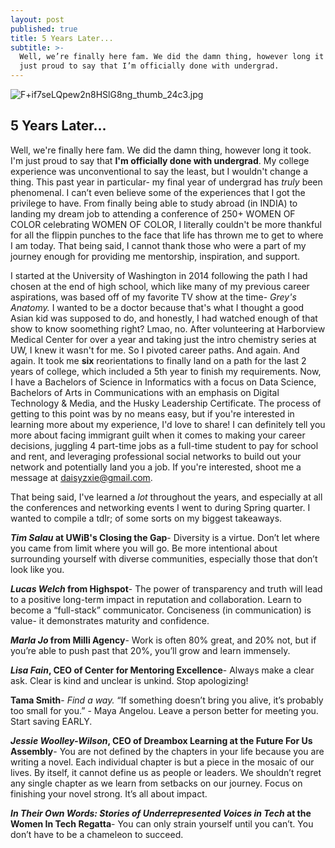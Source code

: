```yaml
---
layout: post
published: true
title: 5 Years Later...
subtitle: >-
  Well, we’re finally here fam. We did the damn thing, however long it took. I’m
  just proud to say that I’m officially done with undergrad.
---
```

![F+if7seLQpew2n8HSlG8ng_thumb_24c3.jpg]({{site.baseurl}}/img/F+if7seLQpew2n8HSlG8ng_thumb_24c3.jpg)

## 5 Years Later...

Well, we're finally here fam. We did the damn thing, however long it took. I'm just proud to say that **I'm officially done with undergrad**. My college experience was unconventional to say the least, but I wouldn't change a thing. This past year in particular- my final year of undergrad has _truly_ been phenomenal. I can’t even believe some of the experiences that I got the privilege to have. From finally being able to study abroad (in INDIA) to landing my dream job to attending a conference of 250+ WOMEN OF COLOR celebrating WOMEN OF COLOR, I literally couldn't be more thankful for all the flippin punches to the face that life has thrown me to get to where I am today. That being said, I cannot thank those who were a part of my journey enough for providing me mentorship, inspiration, and support. 


I started at the University of Washington in 2014 following the path I had chosen at the end of high school, which like many of my previous career aspirations, was based off of my favorite TV show at the time- _Grey's Anatomy._ I wanted to be a doctor because that's what I thought a good Asian kid was supposed to do, and honestly, I had watched enough of that show to know soomething right? Lmao, no. After volunteering at Harborview Medical Center for over a year and taking just the intro chemistry series at UW, I knew it wasn't for me. So I pivoted career paths. And again. And again. It took me **six** reorientations to finally land on a path for the last 2 years of college, which included a 5th year to finish my requirements. Now, I have a Bachelors of Science in Informatics with a focus on Data Science, Bachelors of Arts in Communications with an emphasis on Digital Technology & Media, and the Husky Leadership Certificate. The process of getting to this point was by no means easy, but if you're interested in learning more about my experience, I'd love to share! I can definitely tell you more about facing immigrant guilt when it comes to making your career decisions, juggling 4 part-time jobs as a full-time student to pay for school and rent, and leveraging professional social networks to build out your network and potentially land you a job. If you're interested, shoot me a message at daisyzxie@gmail.com.

That being said, I've learned a _lot_ throughout the years, and especially at all the conferences and networking events I went to during Spring quarter. I wanted to compile a tdlr; of some sorts on my biggest takeaways.

**_Tim Salau_ at UWiB's Closing the Gap**-
Diversity is a virtue. Don’t let where you came from limit where you will go. Be more intentional about surrounding yourself with diverse communities, especially those that don’t look like you.

**_Lucas Welch_ from Highspot**-
The power of transparency and truth will lead to a positive long-term impact in reputation and collaboration.
Learn to become a “full-stack” communicator. Conciseness (in communication) is value- it demonstrates maturity and confidence.

**_Marla Jo_ from Milli Agency**-
Work is often 80% great, and 20% not, but if you’re able to push past that 20%, you’ll grow and learn immensely.

**_Lisa Fain_, CEO of Center for Mentoring Excellence**-
Always make a clear ask. Clear is kind and unclear is unkind. Stop apologizing!

**Tama Smith**-
_Find a way._ “If something doesn’t bring you alive, it’s probably too small for you.” - Maya Angelou.
Leave a person better for meeting you. Start saving EARLY.

**_Jessie Woolley-Wilson_, CEO of Dreambox Learning at the Future For Us Assembly**-
You are not defined by the chapters in your life because you are writing a novel. Each individual chapter is but a piece in the mosaic of our lives. By itself, it cannot define us as people or leaders. We shouldn’t regret any single chapter as we learn from setbacks on our journey. Focus on finishing your novel strong. It’s all about impact.


**_In Their Own Words: Stories of Underrepresented Voices in Tech_ at the Women In Tech Regatta**-
You can only strain yourself until you can’t. You don’t have to be a chameleon to succeed.




